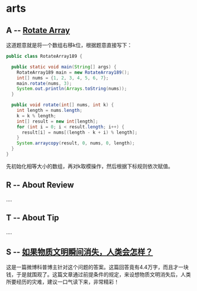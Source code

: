 # arts 

## A --  [Rotate Array](https://leetcode.com/problems/rotate-array/description/)

这道题意就是将一个数组右移k位，根据题意直接写下：

```java
public class RotateArray189 {

  public static void main(String[] args) {
    RotateArray189 main = new RotateArray189();
    int[] nums = {1, 2, 3, 4, 5, 6, 7};
    main.rotate(nums, 3);
    System.out.println(Arrays.toString(nums));
  }

  public void rotate(int[] nums, int k) {
    int length = nums.length;
    k = k % length;
    int[] result = new int[length];
    for (int i = 0; i < result.length; i++) {
      result[i] = nums[(length - k + i) % length];
    }
    System.arraycopy(result, 0, nums, 0, length);
  }
}
```

先初始化相等大小的数组，再对k取模操作，然后根据下标规则依次赋值。

## R -- About Review

....

## T -- About Tip

....

## S -- [如果物质文明瞬间消失，人类会怎样？](https://weibo.com/ttwenda/p/show?id=2310684281650103072638)

这是一篇微博科普博主针对这个问题的答案。这篇回答竟有4.4万字，而且才一块钱，于是就围观了。这篇文章通过前提条件的规定，来设想物质文明消失后，人类所要经历的灾难，建议一口气读下来，非常精彩！